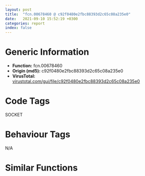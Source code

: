 ```yaml
---
layout: post
title:  "fcn.00678460 @ c92f0480e2fbc88393d2c65c08a235e0"
date:   2021-09-10 15:52:19 +0300
categories: report
index: false
---
```


# Generic Information
- **Function:** fcn.00678460
- **Origin (md5):** c92f0480e2fbc88393d2c65c08a235e0
- **VirusTotal:** [virustotal.com/gui/file/c92f0480e2fbc88393d2c65c08a235e0][virustotal_ref]

# Code Tags
<span class="tag" id="SOCKET">SOCKET</span>


# Behaviour Tags
<span class="bhv-tag" id="na">N/A</span>

# Similar Functions
<script type="text/javascript" src="https://www.gstatic.com/charts/loader.js"></script>
<script type="text/javascript">

    google.charts.load('current', {'packages':['corechart']});
    google.charts.setOnLoadCallback(drawChart);

    function drawChart() {
    var data = new google.visualization.DataTable();
        data.addColumn('number', 'X');
        data.addColumn('number', 'Y');
        data.addColumn({type: 'string', role: 'tooltip', 'p': {'html': true}});
        data.addColumn({'type': 'string', 'role': 'style'});
        
        data.addRows([
    [-250.32318115234375, -101.50186157226562, '<b><a href="/report/fcn.00678460@c92f0480e2fbc88393d2c65c08a235e0">fcn.00678460</a><br>@c92f0480e2fbc88393d2c65c08a235e0</b><br>', 'point { fill-color: #e0440e; }'],
[-383.51910400390625, 36.7526969909668, '<b><a href="/report/fcn.0067b010@c92f0480e2fbc88393d2c65c08a235e0">fcn.0067b010</a><br>@c92f0480e2fbc88393d2c65c08a235e0</b><br>', 'null'],
[328.7948303222656, 65.92815399169922, '<b><a href="/report/fcn.0068ae70@c92f0480e2fbc88393d2c65c08a235e0">fcn.0068ae70</a><br>@c92f0480e2fbc88393d2c65c08a235e0</b><br>', 'null'],
[360.52032470703125, 255.47506713867188, '<b><a href="/report/fcn.00681ac0@c92f0480e2fbc88393d2c65c08a235e0">fcn.00681ac0</a><br>@c92f0480e2fbc88393d2c65c08a235e0</b><br>', 'null'],
[19.562610626220703, -338.4737854003906, '<b><a href="/report/fcn.0068d130@c92f0480e2fbc88393d2c65c08a235e0">fcn.0068d130</a><br>@c92f0480e2fbc88393d2c65c08a235e0</b><br>', 'null'],
[-461.79962158203125, -153.22900390625, '<b><a href="/report/fcn.0067c4c0@c92f0480e2fbc88393d2c65c08a235e0">fcn.0067c4c0</a><br>@c92f0480e2fbc88393d2c65c08a235e0</b><br>', 'null'],
[111.89624786376953, 193.5618133544922, '<b><a href="/report/fcn.006823d0@c92f0480e2fbc88393d2c65c08a235e0">fcn.006823d0</a><br>@c92f0480e2fbc88393d2c65c08a235e0</b><br>', 'null'],
[10.84856128692627, -174.1056365966797, '<b><a href="/report/fcn.006833e0@c92f0480e2fbc88393d2c65c08a235e0">fcn.006833e0</a><br>@c92f0480e2fbc88393d2c65c08a235e0</b><br>', 'null'],
[186.0752410888672, -52.25591278076172, '<b><a href="/report/fcn.0067c360@c92f0480e2fbc88393d2c65c08a235e0">fcn.0067c360</a><br>@c92f0480e2fbc88393d2c65c08a235e0</b><br>', 'null'],
[339.9475402832031, -199.9209442138672, '<b><a href="/report/fcn.006b7d90@c92f0480e2fbc88393d2c65c08a235e0">fcn.006b7d90</a><br>@c92f0480e2fbc88393d2c65c08a235e0</b><br>', 'null'],
[-322.9985046386719, -321.68426513671875, '<b><a href="/report/fcn.00691fc0@c92f0480e2fbc88393d2c65c08a235e0">fcn.00691fc0</a><br>@c92f0480e2fbc88393d2c65c08a235e0</b><br>', 'null'],

        ]);

    var options = {
        title: 'Similarity Plot',
        legend: 'none',
        colors: ['#dedbd9', '#e6693e', '#ec8f6e', '#f3b49f', '#f6c7b6'],
        tooltip: {isHtml: true, trigger: 'both'},
        explorer: {
        actions: ["dragToZoom", "rightClickToReset"],
        },
        chartArea: {
        width: '80%',
        height: '80%'
        },
        width: '100%',
        height: '100%'
    };

    var chart = new google.visualization.ScatterChart(document.getElementById('chart_div'));

    chart.draw(data, options);
    }
    
</script>


<div id="chart_div" style="width: 100%px; height: 100%;"></div>

# Disassembled Code
{% highlight nasm %}

push ebx
sub esp, 0x18
mov ebx, dword[esp+0x24]
movzx edx, byte[ebx+0x70]
mov eax, dword[ebx+0x2c]
test dl, dl
jne 0x66d007
test al, 8
je 0x66d030
test al, 1
jne 0x66d047
mov edx, eax
and edx, 0x60
cmp edx, 0x60
je 0x66d01c
mov edx, dword[ebx+4]
add dword[edx+4], 1
and eax, 0xffffffbf
or eax, 1
mov dword[ebx+0x2c], eax
add esp, 0x18
pop ebx
ret
mov ecx, dword[esp+0x20]
or eax, 8
test al, 1
mov dword[ebx+0x2c], eax
mov edx, dword[ecx+0x2c]
mov dword[ebx+0x28], edx
mov dword[ecx+0x2c], ebx
je 0x66d00b
mov dword[esp+8], 0x3e
mov dword[esp+4], str.src_win_async.c
mov dword[esp], str.!((handle)-_flags_&_UV__HANDLE_CLOSING)
call fcn.006b2490
mov eax, dword[ebx+0x2c]
jmp 0x66d00b
push ebx
sub esp, 0x18
mov ebx, dword[esp+0x24]
mov eax, dword[ebx+0x2c]
test al, 0x40
jne 0x66f791
test al, 1
jne 0x66f770
mov edx, eax
and edx, 0x60
cmp edx, 0x60
je 0x66f734
mov edx, dword[ebx+4]
add dword[edx+4], 1
mov edx, eax
and edx, 0xffffffbf
mov ecx, edx
or ecx, 1
mov dword[ebx+0x2c], ecx
mov ecx, dword[ebx+0x74]
test ecx, ecx
jne 0x66f763
test al, 8
jne 0x66f763
mov eax, dword[esp+0x20]
or edx, 9
mov dword[ebx+0x2c], edx
mov eax, dword[eax+0x2c]
mov dword[ebx+0x28], eax
mov eax, dword[esp+0x20]
mov dword[eax+0x2c], ebx
add esp, 0x18
pop ebx
ret
mov dword[esp+8], 0x21d
mov dword[esp+4], str.src_win_fs-event.c
mov dword[esp], str.!((handle)-_flags_&_UV__HANDLE_CLOSING)
call fcn.006b2490
mov eax, dword[ebx+0x2c]
jmp 0x66f723
mov eax, ebx
call fcn.0066eb20
mov eax, dword[ebx+0x2c]
jmp 0x66f71f
push esi
push ebx
sub esp, 0x14
mov ebx, dword[esp+0x20]
mov eax, dword[esp+0x24]
test byte[ebx+0x2c], 1
jne 0x678490
cmp dword[ebx+8], 0x10
mov esi, dword[ebx+4]
mov dword[ebx+0xc], eax
ja case.0x678486.0
mov eax, dword[ebx+8]
jmp dword[eax*4+0x7b5fcc]
mov dword[esp+8], 0x47
mov dword[esp+4], str.src_win_handle.c
mov dword[esp], 0x7b5fa1
call fcn.006b2490
add esp, 0x14
pop ebx
pop esi
ret
mov dword[esp+0x24], ebx
mov dword[esp+0x20], esi
add esp, 0x14
pop ebx
pop esi
jmp 0x6812a0
mov dword[esp+0x24], ebx
mov dword[esp+0x20], esi
add esp, 0x14
pop ebx
pop esi
jmp 0x66cff0
mov dword[esp], ebx
call fcn.00678a50
mov eax, dword[ebx+0x2c]
test al, 1
jne 0x6786a0
mov edx, eax
and edx, 0x60
cmp edx, 0x60
je 0x678504
mov edx, dword[ebx+4]
add dword[edx+4], 1
mov edx, eax
and edx, 0xffffffbf
test al, 8
jne 0x678692
mov eax, dword[esi+0x2c]
or edx, 9
mov dword[ebx+0x2c], edx
mov dword[ebx+0x28], eax
mov dword[esi+0x2c], ebx
add esp, 0x14
pop ebx
pop esi
ret
mov dword[esp+0x24], ebx
mov dword[esp+0x20], esi
add esp, 0x14
pop ebx
pop esi
jmp 0x66f710
mov dword[esp], ebx
call fcn.006910d0
mov eax, dword[ebx+0x2c]
test al, 1
je 0x6784f3
mov dword[esp+8], 0x8d
mov dword[esp+4], str.src_win_handle.c
mov dword[esp], str.!((handle)-_flags_&_UV__HANDLE_CLOSING)
call fcn.006b2490
mov eax, dword[ebx+0x2c]
jmp 0x6784f3
mov dword[esp], ebx
call fcn.00678c40
mov eax, dword[ebx+0x2c]
test al, 1
je 0x6784f3
mov dword[esp+8], 0x77
mov dword[esp+4], str.src_win_handle.c
mov dword[esp], str.!((handle)-_flags_&_UV__HANDLE_CLOSING)
call fcn.006b2490
mov eax, dword[ebx+0x2c]
jmp 0x6784f3
mov dword[esp+0x24], ebx
mov dword[esp+0x20], esi
add esp, 0x14
pop ebx
pop esi
jmp 0x67be60
mov dword[esp+0x24], ebx
mov dword[esp+0x20], esi
add esp, 0x14
pop ebx
pop esi
jmp 0x67e4e0
mov dword[esp], ebx
call fcn.00678860
mov eax, dword[ebx+0x2c]
test al, 1
je 0x6784f3
mov dword[esp+8], 0x6b
mov dword[esp+4], str.src_win_handle.c
mov dword[esp], str.!((handle)-_flags_&_UV__HANDLE_CLOSING)
call fcn.006b2490
mov eax, dword[ebx+0x2c]
jmp 0x6784f3
mov dword[esp+0x24], ebx
mov dword[esp+0x20], esi
add esp, 0x14
pop ebx
pop esi
jmp 0x67f8e0
mov dword[esp+0x24], ebx
mov dword[esp+0x20], esi
add esp, 0x14
pop ebx
pop esi
jmp 0x6846e0
mov dword[esp], ebx
call fcn.00685ed0
mov eax, dword[ebx+0x2c]
test al, 1
je 0x6784f3
mov dword[esp+8], 0x65
mov dword[esp+4], str.src_win_handle.c
mov dword[esp], str.!((handle)-_flags_&_UV__HANDLE_CLOSING)
call fcn.006b2490
mov eax, dword[ebx+0x2c]
jmp 0x6784f3
mov dword[esp+0x20], ebx
add esp, 0x14
pop ebx
pop esi
jmp 0x68b640
mov dword[esp+0x24], ebx
mov dword[esp+0x20], esi
add esp, 0x14
pop ebx
pop esi
jmp 0x68c130
or edx, 1
mov dword[ebx+0x2c], edx
add esp, 0x14
pop ebx
pop esi
ret
mov dword[esp+8], 0x71
mov dword[esp+4], str.src_win_handle.c
mov dword[esp], str.!((handle)-_flags_&_UV__HANDLE_CLOSING)
call fcn.006b2490
mov eax, dword[ebx+0x2c]
jmp 0x6784f3
call sub.msvcrt.dll_abort
lea esi, [esi]
push esi
push ebx
sub esp, 0x14
mov ebx, dword[esp+0x24]
mov esi, dword[esp+0x20]
mov eax, dword[ebx+0x2c]
test ah, 1
je 0x67beb1
mov ecx, eax
and ch, 0xfe
sub dword[ebx+0x40], 1
mov dword[ebx+0x2c], ecx
jne 0x67bfa0
test al, 1
jne 0x67bfd0
test al, 0x40
je 0x67bfd0
mov edx, eax
and eax, 0x20
mov ecx, eax
and edx, 0xfffffebf
test ecx, ecx
mov dword[ebx+0x2c], edx
mov eax, edx
jne 0x67bff0
test ah, 8
je 0x67bee3
mov edx, eax
and dh, 0xf7
sub dword[ebx+0x40], 1
mov dword[ebx+0x2c], edx
jne 0x67bf70
test al, 1
jne 0x67bee3
test al, 0x40
je 0x67bee3
mov edx, eax
and edx, 0xfffff7bf
test al, 0x20
mov dword[ebx+0x2c], edx
jne 0x67bfe0
mov dword[esp+4], ebx
mov dword[esp], esi
call fcn.0067bd90
mov eax, dword[ebx+0x3c]
mov edx, dword[ebx+0x2c]
test eax, eax
jne 0x67befe
test dl, 8
je 0x67bf30
mov eax, edx
and eax, 0xfffe7fff
and edx, 1
mov dword[ebx+0x2c], eax
jne 0x67bf4b
mov edx, eax
and edx, 0x60
cmp edx, 0x60
je 0x67bf1e
mov edx, dword[ebx+4]
add dword[edx+4], 1
and eax, 0xffffffbf
or eax, 1
mov dword[ebx+0x2c], eax
add esp, 0x14
pop ebx
pop esi
ret
mov eax, dword[esi+0x2c]
or edx, 8
mov dword[ebx+0x28], eax
mov eax, edx
mov dword[esi+0x2c], ebx
and eax, 0xfffe7fff
and edx, 1
mov dword[ebx+0x2c], eax
je 0x67bf0d
mov dword[esp+8], 0x31a
mov dword[esp+4], str.src_win_pipe.c
mov dword[esp], str.!((handle)-_flags_&_UV__HANDLE_CLOSING)
call fcn.006b2490
mov eax, dword[ebx+0x2c]
jmp 0x67bf0d
jns 0x67bee3
mov dword[esp+8], 0x310
mov dword[esp+4], str.src_win_pipe.c
mov dword[esp], str.(handle)-_activecnt__=_0
call fcn.006b2490
jmp 0x67bee3
mov eax, ecx
jns 0x67beb1
mov dword[esp+8], 0x30b
mov dword[esp+4], str.src_win_pipe.c
mov dword[esp], str.(handle)-_activecnt__=_0
call fcn.006b2490
mov eax, dword[ebx+0x2c]
jmp 0x67beb1
mov eax, ecx
jmp 0x67beb1
mov eax, dword[ebx+4]
sub dword[eax+4], 1
jmp 0x67bee3
mov edx, dword[ebx+4]
sub dword[edx+4], 1
jmp 0x67beb1
push ebx
sub esp, 0x38
mov ebx, dword[esp+0x44]
mov eax, dword[ebx+0x2c]
mov byte[ebx+0xfc], 0
mov edx, eax
and edx, 1
test eax, 0x2000000
je 0x67e550
test edx, edx
jne 0x67e610
mov edx, eax
and edx, 0x60
cmp edx, 0x60
je 0x67e517
mov edx, dword[ebx+4]
add dword[edx+4], 1
mov edx, eax
and edx, 0xffffffbf
mov ecx, edx
or ecx, 1
cmp word[ebx+0xf8], 0
mov dword[ebx+0x2c], ecx
jne 0x67e549
test al, 8
jne 0x67e549
mov eax, dword[esp+0x40]
or edx, 9
mov dword[ebx+0x2c], edx
mov eax, dword[eax+0x2c]
mov dword[ebx+0x28], eax
mov eax, dword[esp+0x40]
mov dword[eax+0x2c], ebx
xor eax, eax
add esp, 0x38
pop ebx
ret
test edx, edx
jne 0x67e642
mov edx, eax
and edx, 0x60
cmp edx, 0x60
je 0x67e569
mov edx, dword[ebx+4]
add dword[edx+4], 1
mov edx, eax
and edx, 0xffffffbf
mov ecx, edx
or ecx, 1
cmp word[ebx+0xf8], 0
mov dword[ebx+0x2c], ecx
je 0x67e52e
mov eax, dword[ebx+0x34]
mov dword[esp+4], 0x67dd10
mov dword[esp], 0x83a6c0
mov dword[esp+0x1c], 1
mov dword[esp+0x18], 1
mov dword[esp+0x10], 0xffffffff
mov dword[esp+0x20], eax
mov dword[esp+0x14], 0x7fffffff
mov dword[esp+0x28], 0
mov dword[esp+0x24], 0x7ff
call fcn.00685090
lea eax, [esp+0x10]
mov dword[esp+0xc], 0x83a6c8
mov dword[esp+8], 0x83a6a0
mov dword[esp+4], eax
mov eax, dword[ebx+0x34]
mov dword[esp], eax
call fcn.006907d0
sub esp, 0x10
cmp eax, 0xffffffff
jne 0x67e549
call dword[sym.imp.WS2_32.dll_WSAGetLastError]
cmp eax, 0x3e5
jne 0x67e54b
jmp 0x67e549
mov dword[esp+8], 0x1f1
mov dword[esp+4], str.src_win_poll.c
mov dword[esp], str.!((handle)-_flags_&_UV__HANDLE_CLOSING)
call fcn.006b2490
mov eax, dword[ebx+0x2c]
mov edx, eax
and edx, 0x60
cmp edx, 0x60
jne 0x67e510
jmp 0x67e517
mov dword[esp+8], 0xfd
mov dword[esp+4], str.src_win_poll.c
mov dword[esp], str.!((handle)-_flags_&_UV__HANDLE_CLOSING)
call fcn.006b2490
mov eax, dword[ebx+0x2c]
jmp 0x67e558
push ebx
sub esp, 0x18
mov ebx, dword[esp+0x24]
mov eax, dword[ebx+0x2c]
test al, 1
jne 0x67f960
mov edx, eax
and edx, 0x60
cmp edx, 0x60
je 0x67f900
mov edx, dword[ebx+4]
add dword[edx+4], 1
and eax, 0xffffffbf
or eax, 1
mov dword[ebx+0x2c], eax
mov eax, dword[ebx+0x7c]
cmp eax, 0xffffffff
je 0x67f930
mov dword[esp+4], 0xffffffff
mov dword[esp], eax
call dword[sym.imp.KERNEL32.dll_UnregisterWaitEx]
sub esp, 8
test eax, eax
je 0x67f984
mov dword[ebx+0x7c], 0xffffffff
movzx eax, byte[ebx+0x84]
test al, al
jne 0x67f959
mov eax, dword[ebx+0x2c]
test al, 8
jne 0x67f959
or eax, 8
mov dword[ebx+0x2c], eax
mov eax, dword[esp+0x20]
mov eax, dword[eax+0x2c]
mov dword[ebx+0x28], eax
mov eax, dword[esp+0x20]
mov dword[eax+0x2c], ebx
add esp, 0x18
pop ebx
ret
mov dword[esp+8], 0x384
mov dword[esp+4], str.src_win_process.c
mov dword[esp], str.!((handle)-_flags_&_UV__HANDLE_CLOSING)
call fcn.006b2490
mov eax, dword[ebx+0x2c]
jmp 0x67f8ef
call dword[sym.imp.KERNEL32.dll_GetLastError]
mov dword[esp+4], str.UnregisterWaitEx
mov dword[esp], eax
call fcn.0066e2e0
lea esi, [esi]
push ebx
sub esp, 0x18
mov ebx, dword[esp+0x24]
mov dword[esp], ebx
call fcn.00680740
mov eax, dword[ebx+0x2c]
test al, 1
jne 0x681300
mov edx, eax
and edx, 0x60
cmp edx, 0x60
je 0x6812c8
mov edx, dword[ebx+4]
add dword[edx+4], 1
mov edx, eax
and edx, 0xffffffbf
mov ecx, edx
or ecx, 1
mov dword[ebx+0x2c], ecx
mov ecx, dword[ebx+0x84]
test ecx, ecx
jne 0x6812fa
test al, 8
jne 0x6812fa
mov eax, dword[esp+0x20]
or edx, 9
mov dword[ebx+0x2c], edx
mov eax, dword[eax+0x2c]
mov dword[ebx+0x28], eax
mov eax, dword[esp+0x20]
mov dword[eax+0x2c], ebx
add esp, 0x18
pop ebx
ret
mov dword[esp+8], 0x103
mov dword[esp+4], str.src_win_signal.c
mov dword[esp], str.!((handle)-_flags_&_UV__HANDLE_CLOSING)
call fcn.006b2490
mov eax, dword[ebx+0x2c]
jmp 0x6812b7
push ebp
push edi
push esi
push ebx
sub esp, 0x1c
mov ebx, dword[esp+0x34]
mov eax, dword[ebx+0x2c]
mov ecx, eax
mov esi, eax
and ecx, 0x40000000
and esi, 0x20000
je 0x6847f1
test ecx, ecx
mov edx, dword[ebx+0x90]
jne 0x684830
mov dword[esp+4], 1
mov dword[esp], edx
mov edi, 1
call dword[sym.imp.WS2_32.dll_shutdown]
mov eax, dword[ebx+0x2c]
sub esp, 8
test ah, 1
je 0x684770
mov ecx, eax
and ch, 0xfe
sub dword[ebx+0x40], 1
mov dword[ebx+0x2c], ecx
jne 0x684850
test al, 1
jne 0x684950
test al, 0x40
je 0x684950
mov edx, eax
and eax, 0x20
mov ecx, eax
and edx, 0xfffffebf
test ecx, ecx
mov dword[ebx+0x2c], edx
mov eax, edx
jne 0x6849a0
nop
test ah, 8
je 0x684790
mov edx, eax
and dh, 0xf7
sub dword[ebx+0x40], 1
mov dword[ebx+0x2c], edx
jne 0x684880
test al, 1
je 0x684960
nop
test edi, edi
jne 0x6848b0
mov edx, dword[ebx+0x2c]
mov eax, edx
and eax, 0xfffe7fff
and edx, 1
mov dword[ebx+0x2c], eax
jne 0x6848e8
mov edx, eax
and edx, 0x60
cmp edx, 0x60
je 0x6847bf
mov edx, dword[ebx+4]
add dword[edx+4], 1
mov edx, eax
and edx, 0xffffffbf
mov ecx, edx
or ecx, 1
mov dword[ebx+0x2c], ecx
mov ecx, dword[ebx+0x3c]
test ecx, ecx
jne 0x6847e9
test al, 8
jne 0x6847e9
mov eax, dword[ebx+4]
or edx, 9
mov dword[ebx+0x2c], edx
mov edx, dword[eax+0x2c]
mov dword[ebx+0x28], edx
mov dword[eax+0x2c], ebx
add esp, 0x1c
pop ebx
pop esi
pop edi
pop ebp
ret
test ecx, ecx
mov edi, 1
je 0x68472e
mov ebp, dword[ebx+0x98]
test ebp, ebp
je 0x68472e
mov edx, dword[ebx+0x90]
call fcn.00682600
test eax, eax
mov ebp, dword[sym.imp.WS2_32.dll_closesocket]
jne 0x68492e
mov eax, dword[ebx+0x2c]
jmp 0x68472e
call fcn.00682600
test eax, eax
setne al
movzx eax, al
mov edi, eax
mov eax, dword[ebx+0x2c]
jmp 0x68472e
mov eax, ecx
jns 0x684770
mov dword[esp+8], 0x58e
mov dword[esp+4], str.src_win_tcp.c
mov dword[esp], str._tcp___activecnt___0
call fcn.006b2490
mov eax, dword[ebx+0x2c]
jmp 0x684770
jns 0x684790
mov dword[esp+8], 0x593
mov dword[esp+4], str.src_win_tcp.c
mov dword[esp], str._tcp___activecnt___0
call fcn.006b2490
test edi, edi
je 0x684798
lea esi, [esi]
mov eax, dword[ebx+0x90]
mov dword[esp], eax
call dword[sym.imp.WS2_32.dll_closesocket]
mov edx, dword[ebx+0x2c]
sub esp, 4
mov dword[ebx+0x90], 0xffffffff
or edx, 0x20000000
mov eax, edx
and eax, 0xfffe7fff
and edx, 1
mov dword[ebx+0x2c], eax
je 0x6847ae
mov dword[esp+8], 0x59d
mov dword[esp+4], str.src_win_tcp.c
mov dword[esp], str.___tcp___flags__UV__HANDLE_CLOSING_
call fcn.006b2490
mov eax, dword[ebx+0x2c]
jmp 0x6847ae
mov dword[esp], eax
call ebp
mov dword[edi+0x3c], 0xffffffff
sub esp, 4
nop
add esi, 0x16c
cmp esi, 0x2d80
je 0x684990
mov edi, dword[ebx+0x98]
add edi, esi
mov eax, dword[edi+0x3c]
cmp eax, 0xffffffff
je 0x684920
cmp dword[edi+0x20], 0x103
jne 0x684920
jmp 0x684910
mov eax, ecx
jmp 0x684770
test al, 0x40
je 0x684790
mov edx, eax
and edx, 0xfffff7bf
test al, 0x20
mov dword[ebx+0x2c], edx
je 0x684790
mov eax, dword[ebx+4]
sub dword[eax+4], 1
jmp 0x684790
mov eax, dword[ebx+0x2c]
mov edi, 1
jmp 0x68472e
mov edx, dword[ebx+4]
sub dword[edx+4], 1
jmp 0x684770
push ebx
sub esp, 0x18
mov ebx, dword[esp+0x20]
mov eax, dword[ebx+0x18]
cmp eax, 0xffffffff
je 0x68b659
cmp eax, 2
jle 0x68b6e0
cmp eax, 0xffffffff
je 0x68b708
mov dword[esp], eax
call sub.msvcrt.dll__close_1
mov edx, dword[ebx+0x2c]
test dh, 1
jne 0x68b726
mov eax, edx
mov dword[ebx+0x18], 0xffffffff
mov dword[ebx+0x90], 0xffffffff
and eax, 0xfffe7fff
and edx, 1
mov dword[ebx+0x2c], eax
jne 0x68b740
mov edx, eax
and edx, 0x60
cmp edx, 0x60
je 0x68b6ab
mov edx, dword[ebx+4]
add dword[edx+4], 1
mov edx, eax
and edx, 0xffffffbf
mov ecx, edx
or ecx, 1
mov dword[ebx+0x2c], ecx
mov ecx, dword[ebx+0x3c]
test ecx, ecx
jne 0x68b6d5
test al, 8
jne 0x68b6d5
mov eax, dword[ebx+4]
or edx, 9
mov dword[ebx+0x2c], edx
mov edx, dword[eax+0x2c]
mov dword[ebx+0x28], edx
mov dword[eax+0x2c], ebx
add esp, 0x18
pop ebx
ret
mov dword[esp+8], 0x888
mov dword[esp+4], 0x7b7660
mov dword[esp], str.handle__u.fd___1__handle__u.fd___2
call fcn.006b2490
mov eax, dword[ebx+0x18]
cmp eax, 0xffffffff
jne 0x68b662
mov eax, dword[ebx+0x90]
mov dword[esp], eax
call dword[sym.imp.KERNEL32.dll_CloseHandle]
mov edx, dword[ebx+0x2c]
sub esp, 4
test dh, 1
je 0x68b676
mov dword[esp], ebx
call fcn.0068ae70
mov edx, dword[ebx+0x2c]
jmp 0x68b676
mov dword[esp+8], 0x894
mov dword[esp+4], 0x7b7660
mov dword[esp], str.!((handle)-_flags_&_UV__HANDLE_CLOSING)
call fcn.006b2490
mov eax, dword[ebx+0x2c]
jmp 0x68b69a
push ebx
sub esp, 0x18
mov ebx, dword[esp+0x24]
mov dword[esp], ebx
call fcn.0066c950
mov eax, dword[ebx+0x38]
mov dword[esp], eax
call dword[sym.imp.WS2_32.dll_closesocket]
mov eax, dword[ebx+0x2c]
sub esp, 4
mov dword[ebx+0x38], 0xffffffff
test al, 1
jne 0x68c1a2
mov edx, eax
and edx, 0x60
cmp edx, 0x60
je 0x68c16e
mov edx, dword[ebx+4]
add dword[edx+4], 1
mov edx, eax
and edx, 0xffffffbf
mov ecx, edx
or ecx, 1
mov dword[ebx+0x2c], ecx
mov ecx, dword[ebx+0x3c]
test ecx, ecx
jne 0x68c19d
test al, 8
jne 0x68c19d
mov eax, dword[esp+0x20]
or edx, 9
mov dword[ebx+0x2c], edx
mov eax, dword[eax+0x2c]
mov dword[ebx+0x28], eax
mov eax, dword[esp+0x20]
mov dword[eax+0x2c], ebx
add esp, 0x18
pop ebx
ret
mov dword[esp+8], 0xb9
mov dword[esp+4], str.src_win_udp.c
mov dword[esp], str.___handle___flags__UV__HANDLE_CLOSING_
call fcn.006b2490
mov eax, dword[ebx+0x2c]
jmp 0x68c15d

{% endhighlight %}

[virustotal_ref]: https://www.virustotal.com/gui/file/c92f0480e2fbc88393d2c65c08a235e0